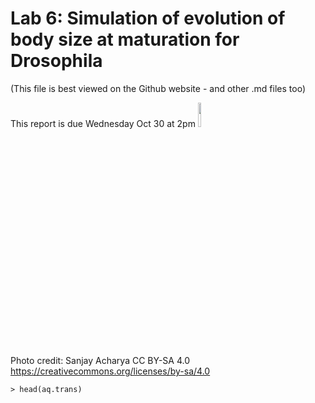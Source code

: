 # Lab 6: Simulation of evolution of body size at maturation for Drosophila
(This file is best viewed on the Github website - and other .md files too)

This report is due Wednesday Oct 30 at 2pm
<img src="https://commons.wikimedia.org/wiki/File:Drosophila_melanogaster_Proboscis.jpg" width="10%">

Photo credit: Sanjay Acharya CC BY-SA 4.0 <https://creativecommons.org/licenses/by-sa/4.0>


```
> head(aq.trans)
```
